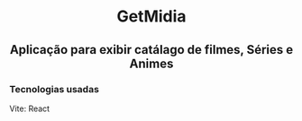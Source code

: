 <h1 align="center"> GetMidia </h1>
<h2 align="center"> Aplicação para exibir catálago de filmes, Séries e Animes </h2>

<h3> Tecnologias usadas </h3>
<p> Vite: React </p>

